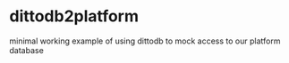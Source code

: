 # dittodb2platform
minimal working example of using dittodb to mock access to our platform database
